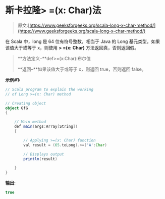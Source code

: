 # 斯卡拉隆> =(x: Char)法

> 原文:[https://www.geeksforgeeks.org/scala-long-x-char-method/](https://www.geeksforgeeks.org/scala-long-x-char-method/)

在 Scala 中，long 是 64 位有符号整数，相当于 Java 的 Long 基元类型。如果该值大于或等于 x，则使用 **> =(x: Char)** 方法返回真，否则返回假。

> **方法定义–**def>=(x:Char):布尔值
> 
> **返回–**如果该值大于或等于 x，则返回 true，否则返回 false。

**示例#1:**

```scala
// Scala program to explain the working 
// of Long >=(x: Char) method

// Creating object
object GfG
{ 

    // Main method
    def main(args:Array[String])
    {

        // Applying >=(x: Char) function
        val result = (65.toLong).>=('A':Char)

        // Displays output
        println(result)

    }
} 
```

**输出:**

```scala
true

```